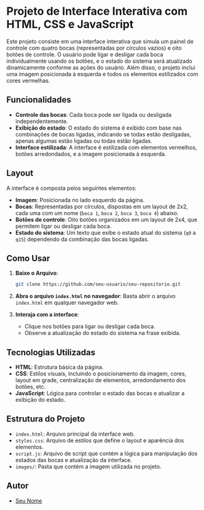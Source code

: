 # Projeto de Interface Interativa com HTML, CSS e JavaScript

Este projeto consiste em uma interface interativa que simula um painel de controle com quatro bocas (representadas por círculos vazios) e oito botões de controle. O usuário pode ligar e desligar cada boca individualmente usando os botões, e o estado do sistema será atualizado dinamicamente conforme as ações do usuário. Além disso, o projeto inclui uma imagem posicionada à esquerda e todos os elementos estilizados com cores vermelhas.


## Funcionalidades

- **Controle das bocas**: Cada boca pode ser ligada ou desligada independentemente.
- **Exibição do estado**: O estado do sistema é exibido com base nas combinações de bocas ligadas, indicando se todas estão desligadas, apenas algumas estão ligadas ou todas estão ligadas.
- **Interface estilizada**: A interface é estilizada com elementos vermelhos, botões arredondados, e a imagem posicionada à esquerda.


## Layout

A interface é composta pelos seguintes elementos:
- **Imagem**: Posicionada no lado esquerdo da página.
- **Bocas**: Representadas por círculos, dispostas em um layout de 2x2, cada uma com um nome (`boca 1`, `boca 2`, `boca 3`, `boca 4`) abaixo.
- **Botões de controle**: Oito botões organizados em um layout de 2x4, que permitem ligar ou desligar cada boca.
- **Estado do sistema**: Um texto que exibe o estado atual do sistema (`q0` a `q15`) dependendo da combinação das bocas ligadas.

## Como Usar

1. **Baixe o Arquivo**:
    ```bash
    git clone https://github.com/seu-usuario/seu-repositorio.git
    ```

2. **Abra o arquivo `index.html` no navegador**:
    Basta abrir o arquivo `index.html` em qualquer navegador web.

3. **Interaja com a interface**:
    - Clique nos botões para ligar ou desligar cada boca.
    - Observe a atualização do estado do sistema na frase exibida.

## Tecnologias Utilizadas

- **HTML**: Estrutura básica da página.
- **CSS**: Estilos visuais, incluindo o posicionamento da imagem, cores, layout em grade, centralização de elementos, arredondamento dos botões, etc.
- **JavaScript**: Lógica para controlar o estado das bocas e atualizar a exibição do estado.

## Estrutura do Projeto

- `index.html`: Arquivo principal da interface web.
- `styles.css`: Arquivo de estilos que define o layout e aparência dos elementos.
- `script.js`: Arquivo de script que contém a lógica para manipulação dos estados das bocas e atualização da interface.
- `images/`: Pasta que contém a imagem utilizada no projeto.

## Autor

- [Seu Nome](https://github.com/seu-usuario)

